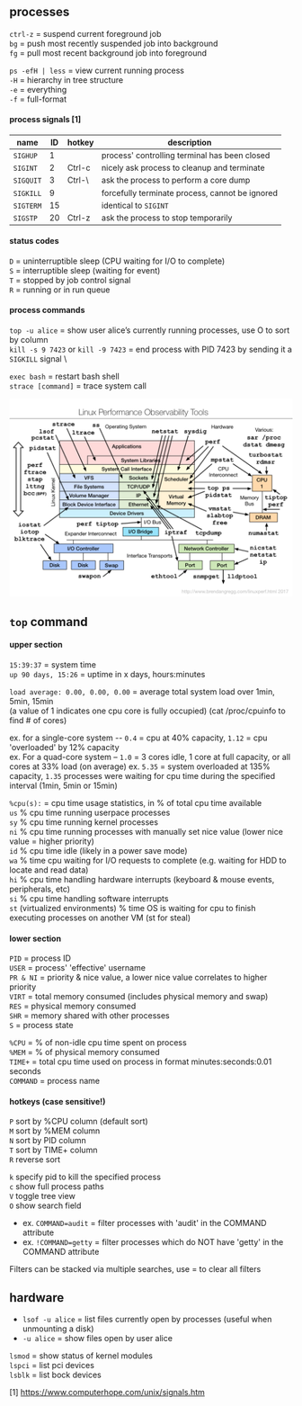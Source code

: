 ## processes

`ctrl-z` = suspend current foreground job \
`bg` = push most recently suspended job into background \
`fg` = pull most recent background job into foreground

`ps -efH | less` = view current running process \
  `-H` = hierarchy in tree structure \
  `-e` = everything \
  `-f` = full-format

#### process signals [1]

| name      | ID | hotkey | description                                       |
|-----------|----|--------|---------------------------------------------------|
| `SIGHUP`  | 1  |        | process' controlling terminal has been closed     |
| `SIGINT`  | 2  | Ctrl-c | nicely ask process to cleanup and terminate       |
| `SIGQUIT` | 3  | Ctrl-\ | ask the process to perform a core dump            |
| `SIGKILL` | 9  |        | forcefully terminate process, cannot be ignored   |
| `SIGTERM` | 15 |        | identical to `SIGINT`                             |
| `SIGSTP`  | 20 | Ctrl-z | ask the process to stop temporarily               |

#### status codes

`D` = uninterruptible sleep (CPU waiting for I/O to complete) \
`S` = interruptible sleep (waiting for event) \
`T` = stopped by job control signal \
`R` = running or in run queue

#### process commands

`top -u alice` = show user alice’s currently running processes, use O to sort by column \
`kill -s 9 7423` or `kill -9 7423` = end process with PID 7423 by sending it a `SIGKILL` signal \

`exec bash` = restart bash shell \
`strace [command]` = trace system call

![performance-observation-tools](/images/performance-observation-tools.png)
 
## `top` command

#### upper section 
`15:39:37` = system time \
`up 90 days, 15:26` = uptime in x days, hours:minutes

`load average: 0.00, 0.00, 0.00` = average total system load over 1min, 5min, 15min \
(a value of 1 indicates one cpu core is fully occupied) (cat /proc/cpuinfo to find # of cores)

ex. for a single-core system -- `0.4` = cpu at 40% capacity, `1.12` = cpu 'overloaded' by 12% capacity \
ex. For a quad-core system – `1.0` = 3 cores idle, 1 core at full capacity, or all cores at 33% load (on average)
ex. `5.35` = system overloaded at 135% capacity, `1.35` processes were waiting for cpu time during the specified interval (1min, 5min or 15min) 

 
`%cpu(s):` = cpu time usage statistics, in % of total cpu time available \
    `us` % cpu time running userpace processes \
    `sy` % cpu time running kernel processes \
    `ni` % cpu time running processes with manually set nice value (lower nice value = higher priority) \
    `id` % cpu time idle (likely in a power save mode) \
    `wa` % time cpu waiting for I/O requests to complete (e.g. waiting for HDD to locate and read data) \
    `hi` % cpu time handling hardware interrupts (keyboard & mouse events, peripherals, etc) \
    `si` % cpu time handling software interrupts \
    `st` (virtualized environments) % time OS is waiting for cpu to finish executing processes on another VM (st for steal) 

#### lower section
`PID` = process ID \
`USER` = process' 'effective' username \
`PR & NI` = priority & nice value, a lower nice value correlates to higher priority \
`VIRT` = total memory consumed (includes physical memory and swap) \
`RES` = physical memory consumed \
`SHR` = memory shared with other processes \
`S` = process state

`%CPU` = % of non-idle cpu time spent on process \
`%MEM` = % of physical memory consumed \
`TIME+` = total cpu time used on process in format minutes:seconds:0.01 seconds \
`COMMAND` = process name 

#### hotkeys (case sensitive!)
`P` sort by %CPU column (default sort) \
`M` sort by %MEM column \
`N` sort by PID column \
`T` sort by TIME+ column \
`R` reverse sort 

`k` specify pid to kill the specified process \
`c` show full process paths \
`V` toggle tree view \
`O` show search field
- ex. `COMMAND=audit` = filter processes with 'audit' in the COMMAND attribute 
- ex. `!COMMAND=getty` = filter processes which do NOT have 'getty' in the COMMAND attribute  

Filters can be stacked via multiple searches, use = to clear all filters 

## hardware

- `lsof -u alice` = list files currently open by processes (useful when unmounting a disk) 
- `-u alice` = show files open by user alice 

`lsmod` = show status of kernel modules \
`lspci` = list pci devices \
`lsblk` = list bock devices

[1] https://www.computerhope.com/unix/signals.htm
